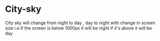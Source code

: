 # City-sky 
City sky will change from night to day , day to night with change in screen size 
i.e if the screen is below 1000px it will be night if it's above it will be day
